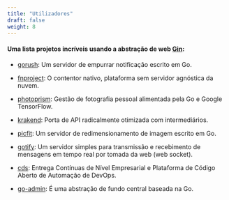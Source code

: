 ```yaml
---
title: "Utilizadores"
draft: false
weight: 8
---
```


#### Uma lista projetos incríveis usando a abstração de web [Gin](https://github.com/gin-gonic/gin):

* [gorush](https://github.com/appleboy/gorush): Um servidor de empurrar notificação escrito em Go.

* [fnproject](https://github.com/fnproject/fn): O contentor nativo, plataforma sem servidor agnóstica da nuvem.

* [photoprism](https://github.com/photoprism/photoprism): Gestão de fotografia pessoal alimentada pela Go e Google TensorFlow.

* [krakend](https://github.com/devopsfaith/krakend): Porta de API radicalmente otimizada com intermediários.

* [picfit](https://github.com/thoas/picfit): Um servidor de redimensionamento de imagem escrito em Go.

* [gotify](https://github.com/gotify/server): Um servidor simples para transmissão e recebimento de mensagens em tempo real por tomada da web (web socket).

* [cds](https://github.com/ovh/cds): Entrega Contínuas de Nível Empresarial e Plataforma de Código Aberto de Automação de DevOps. 

* [go-admin](https://github.com/go-admin-team/go-admin): É uma abstração de fundo central baseada na Go.
